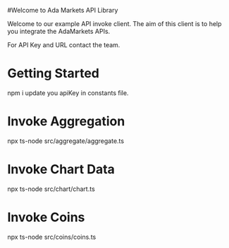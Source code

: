#Welcome to Ada Markets API Library

Welcome to our example API invoke client. 
The aim of this client is to help you integrate the AdaMarkets APIs.

For API Key and URL contact the team. 


# Getting Started
npm i 
update you apiKey in constants file.

# Invoke Aggregation
npx ts-node src/aggregate/aggregate.ts

# Invoke Chart Data
npx ts-node src/chart/chart.ts

# Invoke Coins
npx ts-node src/coins/coins.ts